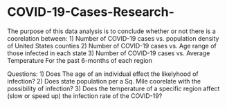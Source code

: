 # COVID-19-Cases-Research-

The purpose of this data analysis is to conclude whether or not there is a coorelation between:
    1) Number of COVID-19 cases  vs. population density of United States counties
    2) Number of COVID-19 cases  vs. Age range of those infected in each state
    3) Number of COVID-19 cases  vs. Average Temperature For the past 6-months of each region
    
Questions:
    1) Does The age of an individual effect the likelyhood of infection?
    2) Does state population per a Sq. Mile coorelate with the possibility of infection?
    3) Does the temperature of a specific region affect (slow or speed up) the infection rate of the COVID-19?
